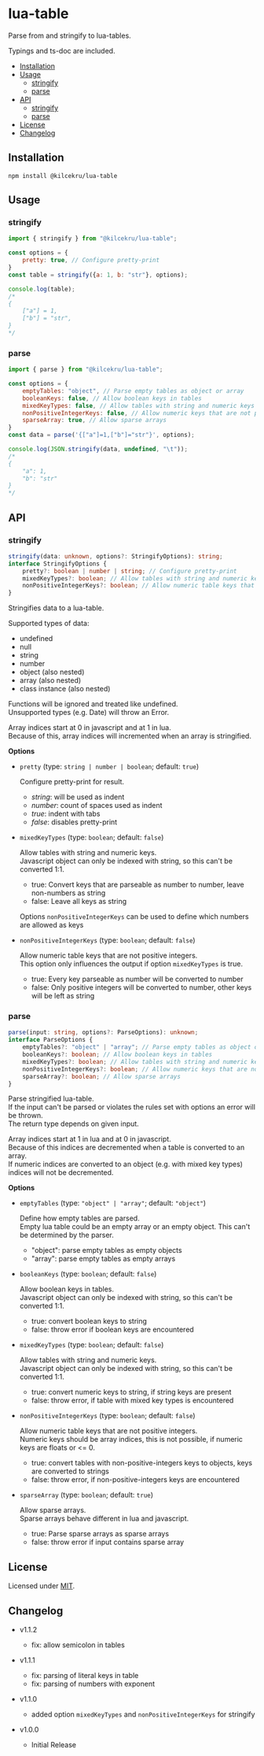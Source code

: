 # lua-table

Parse from and stringify to lua-tables.

Typings and ts-doc are included.

- [Installation](#installation)
- [Usage](#usage)
	- [stringify](#stringify)
	- [parse](#parse)
- [API](#api)
	- [stringify](#stringify-1)
	- [parse](#parse-1)
- [License](#license)
- [Changelog](#changelog)

## Installation
`npm install @kilcekru/lua-table`

## Usage

### stringify

```javascript
import { stringify } from "@kilcekru/lua-table";

const options = {
	pretty: true, // Configure pretty-print
}
const table = stringify({a: 1, b: "str"}, options);

console.log(table);
/*
{
	["a"] = 1,
	["b"] = "str",
}
*/
```

### parse

```javascript
import { parse } from "@kilcekru/lua-table";

const options = {
	emptyTables: "object", // Parse empty tables as object or array
	booleanKeys: false, // Allow boolean keys in tables
	mixedKeyTypes: false, // Allow tables with string and numeric keys
	nonPositiveIntegerKeys: false, // Allow numeric keys that are not positive integers
	sparseArray: true, // Allow sparse arrays
}
const data = parse('{["a"]=1,["b"]="str"}', options);

console.log(JSON.stringify(data, undefined, "\t"));
/*
{
	"a": 1,
	"b": "str"
}
*/
```

## API

### stringify

```typescript
stringify(data: unknown, options?: StringifyOptions): string;
interface StringifyOptions {
	pretty?: boolean | number | string; // Configure pretty-print
	mixedKeyTypes?: boolean; // Allow tables with string and numeric keys
	nonPositiveIntegerKeys?: boolean; // Allow numeric table keys that are not positive integers
}
```

Stringifies data to a lua-table.

Supported types of data:
- undefined
- null
- string
- number
- object (also nested)
- array (also nested)
- class instance (also nested)

Functions will be ignored and treated like undefined.\
Unsupported types (e.g. Date) will throw an Error.

Array indices start at 0 in javascript and at 1 in lua.\
Because of this, array indices will incremented when an array is stringified.

**Options**
- `pretty` (type: `string | number | boolean`; default: `true`)
	
	Configure pretty-print for result.

	- *string*: will be used as indent
	- *number*: count of spaces used as indent
	- *true*: indent with tabs
	- *false*: disables pretty-print

- `mixedKeyTypes` (type: `boolean`; default: `false`)

	Allow tables with string and numeric keys.\
	Javascript object can only be indexed with string, so this can't be converted 1:1.

	- true: Convert keys that are parseable as number to number, leave non-numbers as string
	- false: Leave all keys as string

	Options `nonPositiveIntegerKeys` can be used to define which numbers are allowed as keys

- `nonPositiveIntegerKeys` (type: `boolean`; default: `false`)

	Allow numeric table keys that are not positive integers.\
	This option only influences the output if option `mixedKeyTypes` is true.
	
	- true: Every key parseable as number will be converted to number
	- false: Only positive integers will be converted to number, other keys will be left as string

### parse

```typescript
parse(input: string, options?: ParseOptions): unknown;
interface ParseOptions {
	emptyTables?: "object" | "array"; // Parse empty tables as object or array
	booleanKeys?: boolean; // Allow boolean keys in tables
	mixedKeyTypes?: boolean; // Allow tables with string and numeric keys
	nonPositiveIntegerKeys?: boolean; // Allow numeric keys that are not positive integers
	sparseArray?: boolean; // Allow sparse arrays
}
```

Parse stringified lua-table.\
If the input can't be parsed or violates the rules set with options an error will be thrown.\
The return type depends on given input.

Array indices start at 1 in lua and at 0 in javascript.\
Because of this indices are decremented when a table is converted to an array.\
If numeric indices are converted to an object (e.g. with mixed key types) indices will not be decremented.

**Options**
- `emptyTables` (type: `"object" | "array"`; default: `"object"`)
	
	Define how empty tables are parsed.\
	Empty lua table could be an empty array or an empty object. This can't be determined by the parser.

	- "object": parse empty tables as empty objects
	- "array": parse empty tables as empty arrays

- `booleanKeys` (type: `boolean`; default: `false`)

	Allow boolean keys in tables.\
	Javascript object can only be indexed with string, so this can't be converted 1:1.

	- true: convert boolean keys to string
	- false: throw error if boolean keys are encountered

- `mixedKeyTypes` (type: `boolean`; default: `false`)

	Allow tables with string and numeric keys.\
	Javascript object can only be indexed with string, so this can't be converted 1:1.

	- true: convert numeric keys to string, if string keys are present
	- false: throw error, if table with mixed key types is encountered

- `nonPositiveIntegerKeys` (type: `boolean`; default: `false`)

	Allow numeric table keys that are not positive integers.\
	Numeric keys should be array indices, this is not possible, if numeric keys are floats or <= 0.

	- true: convert tables with non-positive-integers keys to objects, keys are converted to strings
	- false: throw error, if non-positive-integers keys are encountered

- `sparseArray` (type: `boolean`; default: `true`)

	Allow sparse arrays.\
	Sparse arrays behave different in lua and javascript.

	- true: Parse sparse arrays as sparse arrays
	- false: throw error if input contains sparse array

## License

Licensed under [MIT](https://github.com/Kilcekru/lua-table/blob/main/LICENSE).

## Changelog

- v1.1.2
  - fix: allow semicolon in tables

- v1.1.1
  - fix: parsing of literal keys in table
  - fix: parsing of numbers with exponent 

- v1.1.0
	- added option `mixedKeyTypes` and `nonPositiveIntegerKeys` for stringify

- v1.0.0
	- Initial Release